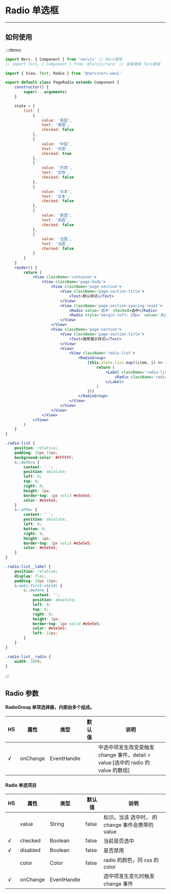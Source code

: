 # Radio 单选框

---

## 如何使用

:::demo

```jsx
import Nerv, { Component } from 'nervjs' // Nerv框架
// import Taro, { Component } from '@tarojs/taro' // 或者使用 Taro框架

import { View, Text, Radio } from '@nerv/nerv-weui'

export default class PageRadio extends Component {
    constructor() {
        super(...arguments)
    }

    state = {
        list: [
            {
                value: '美国',
                text: '美国',
                checked: false
            },
            {
                value: '中国',
                text: '中国',
                checked: true
            },
            {
                value: '巴西',
                text: '巴西',
                checked: false
            },
            {
                value: '日本',
                text: '日本',
                checked: false
            },
            {
                value: '英国',
                text: '英国',
                checked: false
            },
            {
                value: '法国',
                text: '法国',
                checked: false
            }
        ]
    }
    render() {
        return (
            <View className='container'>
                <View className='page-body'>
                    <View className='page-section'>
                        <View className='page-section-title'>
                            <Text>默认样式</Text>
                        </View>
                        <View className='page-section-spacing-reset'>
                            <Radio value='选中' checked>选中</Radio>
                            <Radio style='margin-left: 20px' value='未选中'>未选中</Radio>
                        </View>
                    </View>
                    <View className='page-section'>
                        <View className='page-section-title'>
                            <Text>推荐展示样式</Text>
                        </View>
                        <View>
                            <View className='radio-list'>
                                <RadioGroup>
                                    {this.state.list.map((item, i) => {
                                        return (
                                            <Label className='radio-list__label' for={i} key={i}>
                                                <Radio className='radio-list__radio' value={item.value} checked={item.checked}>{item.text}</Radio>
                                            </Label>
                                        )
                                    })}
                                </RadioGroup>
                            </View>
                        </View>
                    </View>
                </View>
            </View>
        )
    }
}
```
```scss
.radio-list {
    position: relative;
    padding: 10px 15px;
    background-color: #FFFFFF;
    &::before {
        content: ' ';
        position: absolute;
        left: 0;
        top: 0;
        right: 0;
        height: 1px;
        border-top: 1px solid #e5e5e5;
        color: #e5e5e5;
    }
    &::after {
        content: ' ';
        position: absolute;
        left: 0;
        bottom: 0;
        right: 0;
        height: 1px;
        border-top: 1px solid #e5e5e5;
        color: #e5e5e5;
    }
}

.radio-list__label {
    position: relative;
    display: flex;
    padding: 10px 15px;
    &:not(:first-child) {
        &::before {
            content: '';
            position: absolute;
            left: 0;
            top: 0;
            right: 0;
            height: 1px;
            border-top: 1px solid #e5e5e5;
            color: #e5e5e5;
            left: 15px;
        }
    }
}

.radio-list__radio {
    width: 100%;
}
```
:::

## Radio 参数

#### RadioGroup 单项选择器，内部由多个<radio/>组成。

|  H5   | 属性     | 类型        | 默认值 | 说明                                                                                           |
| --- | -------- | ----------- | ------ | ---------------------------------------------------------------------------------------------- |
| √   | onChange | EventHandle |        | <radioGroup/>中选中项发生改变是触发 change 事件，detail = value:[选中的 radio 的 value 的数组] |

#### Radio 单选项目

|  H5   | 属性     | 类型        | 默认值 | 说明                                                                                   |
| --- | -------- | ----------- | ------ | -------------------------------------------------------------------------------------- |
|     | value    | String      | false  | <Radio/> 标识。当该<Radio/> 选中时，<radioGroup/> 的 change 事件会携带<Radio/>的 value |
| √   | checked  | Boolean     | false  | 当前是否选中                                                                           |
| √   | disabled | Boolean     | false  | 是否禁用                                                                               |
|     | color    | Color       | false  | radio 的颜色，同 css 的 color                                                          |
| √   | onChange | EventHandle |        | 选中项发生变化时触发 change 事件                                                       |
